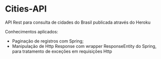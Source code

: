 # Cities-API
API Rest para consulta de cidades do Brasil publicada através do Heroku


Conhecimentos aplicados:

* Paginação de registros com Spring;
* Manipulação de Http Response com wrapper ResponseEntity do Spring, para tratamento de exceções em requisições Http
